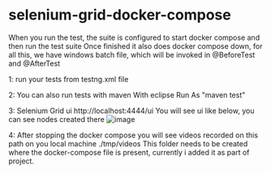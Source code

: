 # selenium-grid-docker-compose

When you run the test, the suite is configured to start docker compose and then run the test suite
Once finished it also does docker compose down, for all this, we have windows batch file, which will be invoked in @BeforeTest and @AfterTest

1: run your tests from testng.xml file	

2: You can also run tests with maven
   With eclipse Run As "maven test"

3: Selenium Grid ui
    http://localhost:4444/ui
    You will see ui like below, you can see nodes created there
![image](https://github.com/atulchavan10000/selenium-grid-docker-compose/assets/16905901/d12d496f-d0d1-44a2-a080-d61691a862ad)


4: After stopping the docker compose you will see videos recorded on this path on you local machine
./tmp/videos
This folder needs to be created where the docker-compose file is present, currently i added it as part of project.



